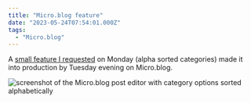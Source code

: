 ```yaml
---
title: "Micro.blog feature"
date: "2023-05-24T07:54:01.000Z"
tags: 
  - "Micro.blog"
---
```


A [small feature I requested](https://help.micro.blog/t/feature-request-sorting-categories/1792) on Monday (alpha sorted categories) made it into production by Tuesday evening on Micro.blog.

![screenshot of the Micro.blog post editor with category options sorted alphabetically](/img/note-images/fb27eaf6fe.png)
